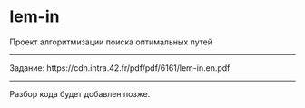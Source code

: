 # lem-in
Проект алгоритмизации поиска оптимальных путей
<hr>
Задание:
https://cdn.intra.42.fr/pdf/pdf/6161/lem-in.en.pdf
<hr>
Разбор кода будет добавлен позже.
